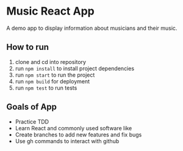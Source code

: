 # Music React App
A demo app to display information about musicians and their music.

## How to run
1. clone and cd into repository
2. run `npm install` to install project dependencies
3. run `npm start` to run the project
4. run `npm build` for deployment
5. run `npm test` to run tests

## Goals of App
- Practice TDD
- Learn React and commonly used software like
- Create branches to add new features and fix bugs
- Use gh commands to interact with github
